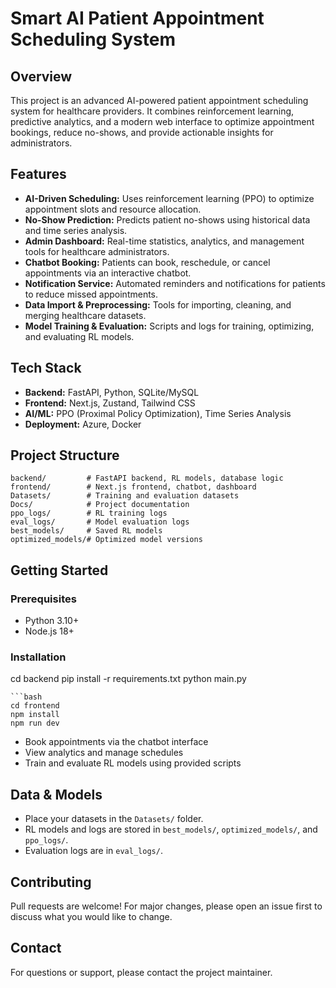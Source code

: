# Smart AI Patient Appointment Scheduling System

## Overview
This project is an advanced AI-powered patient appointment scheduling system for healthcare providers. It combines reinforcement learning, predictive analytics, and a modern web interface to optimize appointment bookings, reduce no-shows, and provide actionable insights for administrators.

## Features
- **AI-Driven Scheduling:** Uses reinforcement learning (PPO) to optimize appointment slots and resource allocation.
- **No-Show Prediction:** Predicts patient no-shows using historical data and time series analysis.
- **Admin Dashboard:** Real-time statistics, analytics, and management tools for healthcare administrators.
- **Chatbot Booking:** Patients can book, reschedule, or cancel appointments via an interactive chatbot.
- **Notification Service:** Automated reminders and notifications for patients to reduce missed appointments.
- **Data Import & Preprocessing:** Tools for importing, cleaning, and merging healthcare datasets.
- **Model Training & Evaluation:** Scripts and logs for training, optimizing, and evaluating RL models.

## Tech Stack
- **Backend:** FastAPI, Python, SQLite/MySQL
- **Frontend:** Next.js, Zustand, Tailwind CSS
- **AI/ML:** PPO (Proximal Policy Optimization), Time Series Analysis
- **Deployment:** Azure, Docker

## Project Structure
```
backend/         # FastAPI backend, RL models, database logic
frontend/        # Next.js frontend, chatbot, dashboard
Datasets/        # Training and evaluation datasets
Docs/            # Project documentation
ppo_logs/        # RL training logs
eval_logs/       # Model evaluation logs
best_models/     # Saved RL models
optimized_models/# Optimized model versions
```

## Getting Started

### Prerequisites
- Python 3.10+
- Node.js 18+

### Installation
cd backend
pip install -r requirements.txt
python main.py
```
```bash
cd frontend
npm install
npm run dev
```

- Book appointments via the chatbot interface
- View analytics and manage schedules
- Train and evaluate RL models using provided scripts

## Data & Models
- Place your datasets in the `Datasets/` folder.
- RL models and logs are stored in `best_models/`, `optimized_models/`, and `ppo_logs/`.
- Evaluation logs are in `eval_logs/`.

## Contributing
Pull requests are welcome! For major changes, please open an issue first to discuss what you would like to change.

## Contact
For questions or support, please contact the project maintainer.